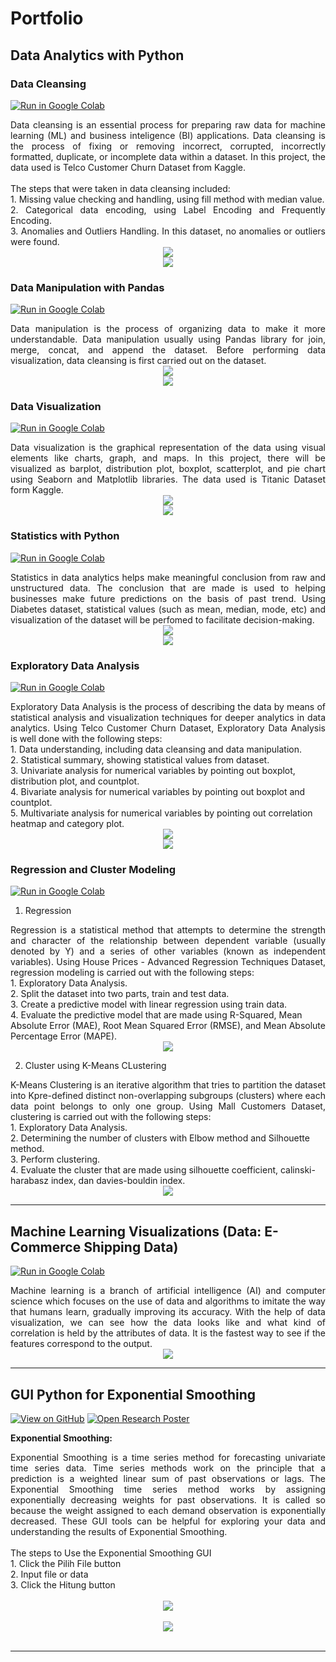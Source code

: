 # Portfolio

## Data Analytics with Python 
### Data Cleansing
[![Run in Google Colab](https://img.shields.io/badge/Colab-Run_in_Google_Colab-blue?logo=Google&logoColor=FDBA18)](https://colab.research.google.com/drive/1BQXcy_-jjRSzq3VP0VrukQBfotieCet0?usp=sharing)

<div style="text-align: justify">Data cleansing is an essential process for preparing raw data for machine learning (ML) and business inteligence (BI) applications. Data cleansing is the process of fixing or removing incorrect, corrupted, incorrectly formatted, duplicate, or incomplete data within a dataset. In this project, the data used is Telco Customer Churn Dataset from Kaggle.</div>

<div style="text-align: justify"><br>
The steps that were taken in data cleansing included: <br>
1. Missing value checking and handling, using fill method with median value.<br>
2. Categorical data encoding, using Label Encoding and Frequently Encoding.<br>
3. Anomalies and Outliers Handling. In this dataset, no anomalies or outliers were found.</div>

<center><img src="images/cleansing.png"/></center>
<center><img src="images/cleansing2.png"/></center>

### Data Manipulation with Pandas 
[![Run in Google Colab](https://img.shields.io/badge/Colab-Run_in_Google_Colab-blue?logo=Google&logoColor=FDBA18)](https://colab.research.google.com/drive/1T-sRt7aKbsoKKIsJwLYKDup4Fo8Uf0Zy?usp=sharing)

<div style="text-align: justify">Data manipulation is the process of organizing data to make it more understandable. Data manipulation usually using Pandas library for join, merge, concat, and append the dataset. Before performing data visualization, data cleansing is first carried out on the dataset.</div>

<center><img src="images/manipulation.png"/></center>
<center><img src="images/manipulation1.png"/></center>

### Data Visualization
[![Run in Google Colab](https://img.shields.io/badge/Colab-Run_in_Google_Colab-blue?logo=Google&logoColor=FDBA18)](https://colab.research.google.com/drive/1hFqKijt_imhRAlv6wBZwSQ6unE5S93jh?usp=sharing)

<div style="text-align: justify">Data visualization is the graphical representation of the data using visual elements like charts, graph, and maps. In this project, there will be visualized as barplot, distribution plot, boxplot, scatterplot, and pie chart using Seaborn and Matplotlib libraries. The data used is Titanic Dataset form Kaggle.</div>

<center><img src="images/vis.png"/></center>
<center><img src="images/vis1.png"/></center>

### Statistics with Python
[![Run in Google Colab](https://img.shields.io/badge/Colab-Run_in_Google_Colab-blue?logo=Google&logoColor=FDBA18)](https://colab.research.google.com/drive/1jGvL9wOyajXZxuPYNbz0veeWjqxocdSA?usp=sharing)

<div style="text-align: justify">Statistics in data analytics helps make meaningful conclusion from raw and unstructured data. The conclusion that are made is used to helping businesses make future predictions on the basis of past trend. Using Diabetes dataset, statistical values (such as mean, median, mode, etc) and visualization of the dataset will be perfomed to facilitate decision-making.</div>

<center><img src="images/stat.png"/></center>
<center><img src="images/stat1.png"/></center>

### Exploratory Data Analysis
[![Run in Google Colab](https://img.shields.io/badge/Colab-Run_in_Google_Colab-blue?logo=Google&logoColor=FDBA18)](https://colab.research.google.com/drive/1dsomiD3v92Lq45f4AuxWEu0e_znIVUt2?usp=sharing)

<div style="text-align: justify">Exploratory Data Analysis is the process of describing the data by means of statistical analysis and visualization techniques for deeper analytics in data analytics. Using Telco Customer Churn Dataset, Exploratory Data Analysis is well done with the following steps:</div>
1. Data understanding, including data cleansing and data manipulation.<br>
2. Statistical summary, showing statistical values from dataset.<br>
3. Univariate analysis for numerical variables by pointing out boxplot, distribution plot, and countplot.<br>
4. Bivariate analysis for numerical variables by pointing out boxplot and countplot.<br>
5. Multivariate analysis for numerical variables by pointing out correlation heatmap and category plot.</div>

<center><img src="images/eda1.png"/></center>
<center><img src="images/eda.png"/></center>

### Regression and Cluster Modeling
[![Run in Google Colab](https://img.shields.io/badge/Colab-Run_in_Google_Colab-blue?logo=Google&logoColor=FDBA18)](https://colab.research.google.com/drive/10Z6DojAHyRqnBLNAlQgQD0-56Ufv66VN?usp=sharing)

1. Regression<br>
<div style="text-align: justify">Regression is a statistical method that attempts to determine the strength and character of the relationship between dependent variable (usually denoted by Y) and a series of other variables (known as independent variables). Using House Prices - Advanced Regression Techniques Dataset, regression modeling is carried out with the following steps:</div>
1. Exploratory Data Analysis.<br>
2. Split the dataset into two parts, train and test data.<br>
3. Create a predictive model with linear regression using train data.<br>
4. Evaluate the predictive model that are made using R-Squared, Mean Absolute Error (MAE), Root Mean Squared Error (RMSE), and Mean Absolute Percentage Error (MAPE).<br>
  
<center><img src="images/reg.png"/></center>
  
2. Cluster using K-Means CLustering<br>
<div style="text-align: justify">K-Means Clustering is an iterative algorithm that tries to partition the dataset into Kpre-defined distinct non-overlapping subgroups (clusters) where each data point belongs to only one group. Using Mall Customers Dataset, clustering is carried out with the following steps:</div>
1. Exploratory Data Analysis.<br>
2. Determining the number of clusters with Elbow method and Silhouette method.<br>
3. Perform clustering.<br>
4. Evaluate the cluster that are made using silhouette coefficient, calinski-harabasz index, dan davies-bouldin index.</div>
  
<center><img src="images/clust.png"/></center>

---
## Machine Learning Visualizations (Data: E-Commerce Shipping Data)
[![Run in Google Colab](https://img.shields.io/badge/Colab-Run_in_Google_Colab-blue?logo=Google&logoColor=FDBA18)](https://colab.research.google.com/drive/1jvbQlc_fhx_EOKYg9fNLOCRR7C8u1k64)

<div style="text-align: justify">Machine learning is a branch of artificial intelligence (AI) and computer science which focuses on the use of data and algorithms to imitate the way that humans learn, gradually improving its accuracy. With the help of data visualization, we can see how the data looks like and what kind of correlation is held by the attributes of data. It is the fastest way to see if the features correspond to the output. </div>

<center><img src="images/machinelearning0.png"/></center>

---
## GUI Python for Exponential Smoothing

[![View on GitHub](https://img.shields.io/badge/GitHub-View_on_GitHub-blue?logo=GitHub)](https://github.com/putririhanaa/portfolio/blob/master/projects/exponential%20smoothing.py)
[![Open Research Poster](https://img.shields.io/badge/XLSX-Download%20Data-brightgreen)](https://github.com/putririhanaa/portfolio/blob/master/projects/runfile.xlsx)

**Exponential Smoothing:** 
<div style="text-align: justify"> Exponential Smoothing is a time series method for forecasting univariate time series data. Time series methods work on the principle that a prediction is a weighted linear sum of past observations or lags. The Exponential Smoothing time series method works by assigning exponentially decreasing weights for past observations. It is called so because the weight assigned to each demand observation is exponentially decreased. These GUI tools can be helpful for exploring your data and understanding the results of Exponential Smoothing.</div>

<div style="text-align: justify"><br>
The steps to Use the Exponential Smoothing GUI<br>
1. Click the Pilih File button<br>
2. Input file or data<br>
3. Click the Hitung button</div>

<br>
<center><img src="images/exponentialsmoothing1.png"/></center>
<br>
<center><img src="images/exponentialsmoothing.png"/></center>
<br>

---
